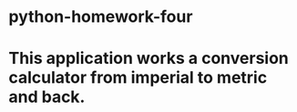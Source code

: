 # python-homework-four
# This application works a conversion calculator from imperial to metric and back.
